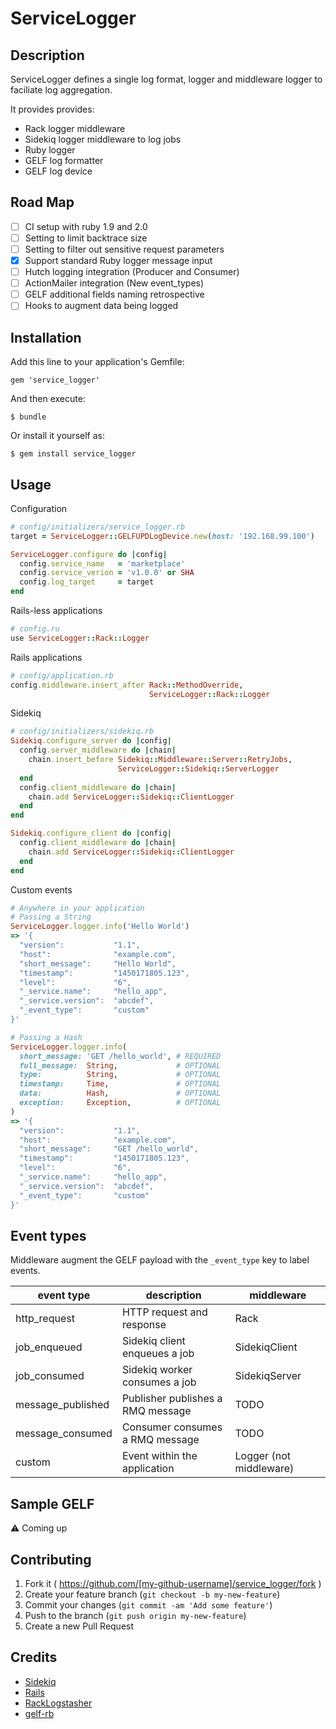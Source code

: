# ServiceLogger

## Description
ServiceLogger defines a single log format, logger and middleware logger
to faciliate log aggregation.

It provides provides:
- Rack logger middleware
- Sidekiq logger middleware to log jobs
- Ruby logger
- GELF log formatter
- GELF log device

## Road Map

- [ ] CI setup with ruby 1.9 and 2.0
- [ ] Setting to limit backtrace size
- [ ] Setting to filter out sensitive request parameters
- [x] Support standard Ruby logger message input
- [ ] Hutch logging integration (Producer and Consumer)
- [ ] ActionMailer integration (New event_types)
- [ ] GELF additional fields naming retrospective
- [ ] Hooks to augment data being logged

## Installation

Add this line to your application's Gemfile:

    gem 'service_logger'

And then execute:

    $ bundle

Or install it yourself as:

    $ gem install service_logger

## Usage

Configuration
```ruby
# config/initializers/service_logger.rb
target = ServiceLogger::GELFUPDLogDevice.new(host: '192.168.99.100')

ServiceLogger.configure do |config|
  config.service_name   = 'marketplace'
  config.service_verion = 'v1.0.0' or SHA
  config.log_target     = target
end
```

Rails-less applications
```ruby
# config.ru
use ServiceLogger::Rack::Logger
```

Rails applications
```ruby
# config/application.rb
config.middleware.insert_after Rack::MethodOverride,
                               ServiceLogger::Rack::Logger
```

Sidekiq
```ruby
# config/initializers/sidekiq.rb
Sidekiq.configure_server do |config|
  config.server_middleware do |chain|
    chain.insert_before Sidekiq::Middleware::Server::RetryJobs,
                        ServiceLogger::Sidekiq::ServerLogger
  end
  config.client_middleware do |chain|
    chain.add ServiceLogger::Sidekiq::ClientLogger
  end
end

Sidekiq.configure_client do |config|
  config.client_middleware do |chain|
    chain.add ServiceLogger::Sidekiq::ClientLogger
  end
end
```

Custom events
```ruby
# Anywhere in your application
# Passing a String
ServiceLogger.logger.info('Hello World')
=> '{
  "version":           "1.1",
  "host":              "example.com",
  "short_message":     "Hello World",
  "timestamp":         "1450171805.123",
  "level":             "6",
  "_service.name":     "hello_app",
  "_service.version":  "abcdef",
  "_event_type":       "custom"
}'

# Passing a Hash
ServiceLogger.logger.info(
  short_message: 'GET /hello_world', # REQUIRED
  full_message:  String,             # OPTIONAL
  type:          String,             # OPTIONAL
  timestamp:     Time,               # OPTIONAL
  data:          Hash,               # OPTIONAL
  exception:     Exception,          # OPTIONAL
)
=> '{
  "version":           "1.1",
  "host":              "example.com",
  "short_message":     "GET /hello_world",
  "timestamp":         "1450171805.123",
  "level":             "6",
  "_service.name":     "hello_app",
  "_service.version":  "abcdef",
  "_event_type":       "custom"
}'
```

## Event types
Middleware augment the GELF payload with the `_event_type` key to label events.

| event type        | description                       | middleware              |
|-------------------|-----------------------------------|-------------------------|
| http_request      | HTTP request and response         | Rack                    |
| job_enqueued      | Sidekiq client enqueues a job     | SidekiqClient           |
| job_consumed      | Sidekiq worker consumes a job     | SidekiqServer           |
| message_published | Publisher publishes a RMQ message | TODO                    |
| message_consumed  | Consumer consumes a RMQ message   | TODO                    |
| custom            | Event within the application      | Logger (not middleware) |

## Sample GELF

:warning: Coming up

## Contributing

1. Fork it ( https://github.com/[my-github-username]/service_logger/fork )
2. Create your feature branch (`git checkout -b my-new-feature`)
3. Commit your changes (`git commit -am 'Add some feature'`)
4. Push to the branch (`git push origin my-new-feature`)
5. Create a new Pull Request

## Credits
- [Sidekiq](https://github.com/mperham/sidekiq)
- [Rails](https://github.com/rails/rails)
- [RackLogstasher](https://github.com/alphagov/rack-logstasher)
- [gelf-rb](https://github.com/Graylog2/gelf-rb)
